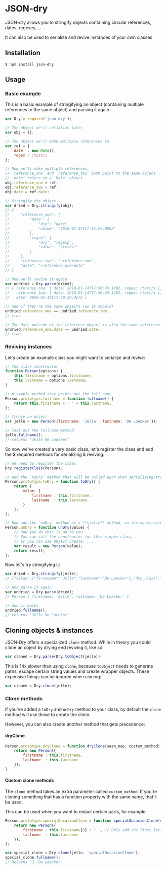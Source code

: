 # JSON-dry

JSON-dry allows you to stringify objects containing circular references,
dates, regexes, ...

It can also be used to serialize and revive instances of your own classes.

## Installation

    $ npm install json-dry

## Usage

### Basic example

This is a basic example of stringifying an object (containing multiple references to the same object) and parsing it again.

```js
var Dry = require('json-dry');

// The object we'll serialize later
var obj = {};

// The object we'll make multiple references to
var ref = {
    date  : new Date(),
    regex : /test/i
};

// Now we'll make multiple references:
// `reference_one` and `reference_two` both point to the same object
// `date` refers to a `Date` object
obj.reference_one = ref;
obj.reference_two = ref;
obj.date = ref.date;

// Stringify the object
var dried = Dry.stringify(obj);
// {
//     "reference_one": {
//         "date": {
//             "dry": "date",
//             "value": "2018-01-14T17:45:57.989Z"
//         },
//         "regex": {
//             "dry": "regexp",
//             "value": "/test/i"
//         }
//     },
//     "reference_two": "~reference_one",
//     "date": "~reference_one~date"
// }

// Now we'll revive it again
var undried = Dry.parse(dried);
// { reference_one: { date: 2018-01-14T17:56:43.149Z, regex: /test/i },
//   reference_two: { date: 2018-01-14T17:56:43.149Z, regex: /test/i },
//   date: 2018-01-14T17:58:50.427Z }

// See if they're the same objects (as it should)
undried.reference_one == undried.reference_two;
// true

// The date outside of the reference object is also the same reference
undried.reference_one.date == undried.date;
// true
```

### Reviving instances

Let's create an example class you might want to serialize and revive:

```js
// The class constructor
function Person(options) {
    this.firstname = options.firstname;
    this.lastname = options.lastname;
}

// A simple method that prints out the full name
Person.prototype.fullname = function fullname() {
    return this.firstname + ' ' + this.lastname;
};

// Create an object
var jelle = new Person({firstname: 'Jelle', lastname: 'De Loecker'});

// Test out the fullname method
jelle.fullname();
// returns "Jelle De Loecker"
```

So now we've created a very basic class, let's register the class and add the **2** required methods for serializing & reviving.

```js
// We need to register the class
Dry.registerClass(Person);

// Add the `toDry` method that will be called upon when serializing/stringifying
Person.prototype.toDry = function toDry() {
    return {
        value: {
            firstname : this.firstname,
            lastname  : this.lastname
        }
    };
};

// Now add the `unDry` method as a **static** method, on the constructor
Person.unDry = function unDry(value) {
    // How you do this is up to you.
    // You can call the constructor for this simple class,
    // or you can use Object.create, ...
    var result = new Person(value);
    return result;
};
```

Now let's try stringifying it:

```js
var dried = Dry.stringify(jelle);
// {"value":{"firstname":"Jelle","lastname":"De Loecker"},"dry_class":"Person","dry":"toDry","drypath":[]}

// And parse it again
var undried = Dry.parse(dried);
// Person { firstname: 'Jelle', lastname: 'De Loecker' }

// And it works
undried.fullname();
// returns "Jelle De Loecker"
```

## Cloning objects & instances

JSON-Dry offers a specialized `clone` method. While in theory you could clone an object by drying end reviving it, like so:

```js
var cloned = Dry.parse(Dry.toObject(jelle))
```

This is 14x slower than using `clone`, because `toObject` needs to generate paths, escape certain string values and create wrapper objects. These expensive things can be ignored when cloning:

```js
var cloned = Dry.clone(jelle);
```

### Clone methods

If you've added a `toDry` and `unDry` method to your class, by default the `clone` method will use those to create the clone.

However, you can also create another method that gets precedence:

#### dryClone

```js
Person.prototype.dryClone = function dryClone(seen_map, custom_method) {
    return new Person({
        firstname : this.firstname,
        lastname  : this.lastname
    });
}    
```

#### Custom clone methods

The `clone` method takes an extra parameter called `custom_method`. If you're cloning something that has a function property with the same name, that'll be used.

This can be used when you want to redact certain parts, for example:

```js
Person.prototype.specialOccasionClone = function specialOccasionClone(seen_map, custom_method) {
    return new Person({
        firstname : this.firstname[0] + '.', // Only add the first letter of the name
        lastname  : this.lastname
    });
};

var special_clone = Dry.clone(jelle, 'specialOccasionClone');
special_clone.fullname();
// Returns "J. De Loecker"
```
